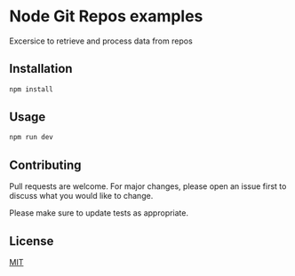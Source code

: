 # Node Git Repos examples

Excersice to retrieve and process data from repos

## Installation

```bash
npm install
```

## Usage

```bash
npm run dev
```

## Contributing
Pull requests are welcome. For major changes, please open an issue first to discuss what you would like to change.

Please make sure to update tests as appropriate.

## License
[MIT](https://choosealicense.com/licenses/mit/)